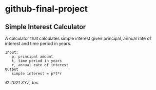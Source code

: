 # github-final-project

## Simple Interest Calculator 

A calculator that calculates simple interest given principal, annual rate of interest and time period in years.

```
Input:
   p, principal amount
   t, time period in years
   r, annual rate of interest
Output
   simple interest = p*t*r
   ```
   
   _© 2021 XYZ, Inc._
